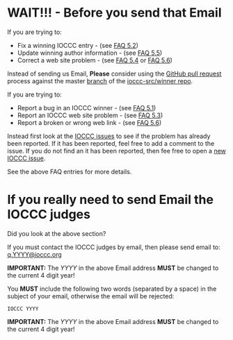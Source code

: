 # WAIT!!! - Before you send that Email

If you are trying to:

* Fix a winning IOCCC entry - (see [FAQ 5.2](/faq.md#fix_an_entry))
* Update winning author information - (see [FAQ 5.5](/faq.md#fix_author))
* Correct a web site problem - (see [FAQ 5.4](/faw.md#fix_web_site) or [FAQ 5.6](/faq.md#fix_link))

Instead of sending us Email, **Please** consider using the [GitHub
pull request](https://github.com/ioccc-src/winner/pulls) process
against the master [branch](https://github.com/ioccc-src/winner/branches)
of the [ioccc-src/winner repo](https://github.com/ioccc-src/winner).

If you are trying to:

* Report a bug in an IOCCC winner - (see [FAQ 5.1](/faq.md#report_bug))
* Report an IOCCC web site problem - (see [FAQ 5.3](/faq.md#report_web_problem))
* Report a broken or wrong web link - (see [FAQ 5.6](/faq.md#fix_link))

Instead first look at the [IOCCC
issues](https://github.com/ioccc-src/winner/issues) to see if the
problem has already been reported.  If it has been reported, feel
free to add a comment to the issue.  If you do not find an it has
been reported, then fee free to open a [new IOCCC
issue](//github.com/ioccc-src/winner/issues).

See the above FAQ entries for more details.

# If you really need to send Email the IOCCC judges

Did you look at the above section?

If you must contact the IOCCC judges by email, then please send email to:
[q.YYYY@ioccc.org](mailto:q.YYYY@ioccc.org?subject=IOCCC%20YYYY%20question%20<===%20You%20MUST%20change%20YYYY%20to%20the%204-digit%20year%20in%20both%20the%20To%20address%20and%20Subject,%20then%20remove%20this%20arrow%20note%20from%20the%20subject%20line!)

**IMPORTANT:** The _YYYY_ in the above Email address **MUST** be changed to the current 4 digit year!

You **MUST** include the following two words (separated by a space) in the subject of your email, otherwise the email will be rejected:

    IOCCC YYYY

**IMPORTANT:** The _YYYY_ in the above Email address **MUST** be changed to the current 4 digit year!
